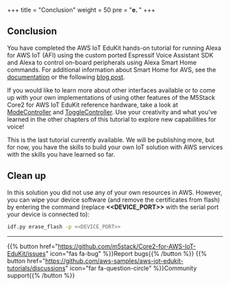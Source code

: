 
+++
title = "Conclusion"
weight = 50
pre = "<b>e. </b>"
+++

## Conclusion
You have completed the AWS IoT EduKit hands-on tutorial for running Alexa for AWS IoT (AFI) using the custom ported Espressif Voice Assistant SDK and Alexa to control on-board peripherals using Alexa Smart Home commands. For additional information about Smart Home for AVS, see the [documentation](https://developer.amazon.com/en-US/docs/alexa/alexa-voice-service/smart-home-for-avs.html) or the following [blog post](https://developer.amazon.com/en-US/blogs/alexa/device-makers/2020/04/create-a-sample-alexa-built-in-disco-ball-with-smart-home-for-av).

If you would like to learn more about other interfaces available or to come up with your own implementations of using other features of the M5Stack Core2 for AWS IoT EduKit reference hardware, take a look at [ModeController](https://developer.amazon.com/en-US/docs/alexa/alexa-voice-service/alexa-modecontroller.html) and [ToggleController](https://developer.amazon.com/en-US/docs/alexa/alexa-voice-service/alexa-togglecontroller.html). Use your creativity and what you've learned in the other chapters of this tutorial to explore new capabilities for voice! 

This is the last tutorial currently available. We will be publishing more, but for now, you have the skills to build your own IoT solution with AWS services with the skills you have learned so far.

## Clean up
In this solution you did not use any of your own resources in AWS. However, you can wipe your device software (and remove the certificates from flash) by entering the command (replace **<<DEVICE_PORT>>** with the serial port your device is connected to):
```bash
idf.py erase_flash -p <<DEVICE_PORT>>
```

---
{{% button href="https://github.com/m5stack/Core2-for-AWS-IoT-EduKit/issues" icon="fas fa-bug" %}}Report bugs{{% /button %}} {{% button href="https://github.com/aws-samples/aws-iot-edukit-tutorials/discussions" icon="far fa-question-circle" %}}Community support{{% /button %}}